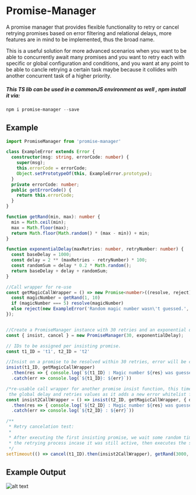 # Promise-Manager
A promise manager that provides flexible functionality to retry or cancel retrying promises based on error filtering and relational delays, more features are in mind to be implemented, thus the broad name.

This is a useful solution for more advanced scenarios when you want to be able to concurrently await many promises and you want to retry each with specific or global configuration and conditions, and you want at any point to be able to cancle retrying a certain task maybe because it collides with another concurrent task of a higher priority.

##### This TS lib can be used in a commonJS environment as well , npm install it via:
```powershell
npm i promise-manager --save
```
## Example
```typescript
import PromiseManager from 'promise-manager'

class ExampleError extends Error {
  constructor(msg: string, errorCode: number) {
    super(msg);
    this.errorCode = errorCode;
    Object.setPrototypeOf(this, ExampleError.prototype);
  }
  private errorCode: number;
  public getErrorCode() {
    return this.errorCode;
  }
}

function getRand(min, max): number {
  min = Math.ceil(min);
  max = Math.floor(max);
  return Math.floor(Math.random() * (max - min)) + min;
}

function exponentialDelay(maxRetries: number, retryNumber: number) {
  const baseDelay = 1000;
  const delay = 2 ** (maxRetries - retryNumber) * 100;
  const randomSum = delay * 0.2 * Math.random();
  return baseDelay + delay + randomSum;
}

//Call wrapper for re-use
const getMagicCallWrapper = () => new Promise<number>((resolve, reject) => {
  const magicNumber = getRand(1, 10)
  if (magicNumber === 5) resolve(magicNumber)
  else reject(new ExampleError('Random magic number wasn\'t guessed.', 550))
});


//Create a PromiseManager instance with 30 retries and an exponential delay
const { insist, cancel } = new PromiseManager(30, exponentialDelay);

// IDs to be assigned per insisting promise.
const t1_ID = 't1', t2_ID = 't2'

//Insist on a promise to be resolved within 30 retries, error will be caught if it still fails after that..
insist(t1_ID, getMagicCallWrapper)
  .then(res => { console.log(`${t1_ID} : Magic number ${res} was guessed!`) })
  .catch(err => console.log(`${t1_ID}: ${err}`))

/*re-usable call wrapper for another promise insist function, this time it overrides
 the global delay and retries values as it adds a new error whitelist filter*/
const insist2CallWrapper = () => insist(t2_ID, getMagicCallWrapper, { delay: 2000, retries: 10, errorWhitelist: (err: ExampleError) => err.getErrorCode() === 550 })
  .then(res => { console.log(`${t2_ID} : Magic number ${res} was guessed!`) })
  .catch(err => console.log(`${t2_ID} : ${err}`))

/**
 * Retry cancelation test:
 * 
 * After executing the first insisting promise, we wait some random time then cancel
 * the retrying process incase it was still active, then executes the second insisting promise.
 */
setTimeout(() => cancel(t1_ID).then(insist2CallWrapper), getRand(3000, 6000))

```
## Example Output

![alt text](https://puu.sh/BDVac/4ac57cac6a.png "Example Output")
